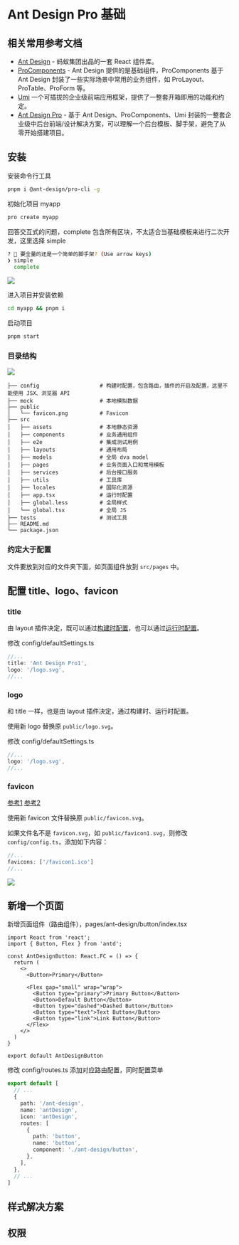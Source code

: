 # Ant Design Pro 基础

## 相关常用参考文档

- [Ant Design](https://ant-design.antgroup.com/index-cn) - 蚂蚁集团出品的一套 React 组件库。
- [ProComponents](https://procomponents.ant.design/) - Ant Design 提供的是基础组件，ProComponents 基于 Ant Design 封装了一些实际场景中常用的业务组件，如 ProLayout、ProTable、ProForm 等。
- [Umi](https://umijs.org/) 一个可插拔的企业级前端应用框架，提供了一整套开箱即用的功能和约定。
- [Ant Design Pro](https://pro.ant.design/zh-CN) - 基于 Ant Design、ProComponents、Umi 封装的一整套企业级中后台前端/设计解决方案，可以理解一个后台模板、脚手架，避免了从零开始搭建项目。

## 安装

安装命令行工具

```sh
pnpm i @ant-design/pro-cli -g
```

初始化项目 myapp

```sh
pro create myapp
```

回答交互式的问题，complete 包含所有区块，不太适合当基础模板来进行二次开发，这里选择 simple

```sh
? 🚀 要全量的还是一个简单的脚手架? (Use arrow keys)
❯ simple
  complete
```

![](https://image.newarea.site/2024-03-22-01-17-13.png)

进入项目并安装依赖

```sh
cd myapp && pnpm i
```

启动项目

```sh
pnpm start
```

### 目录结构

![](https://image.newarea.site/2024-03-22-01-19-54.png)

```
├── config                   # 构建时配置，包含路由，插件的开启及配置，这里不能使用 JSX、浏览器 API
├── mock                     # 本地模拟数据
├── public
│   └── favicon.png          # Favicon
├── src
│   ├── assets               # 本地静态资源
│   ├── components           # 业务通用组件
│   ├── e2e                  # 集成测试用例
│   ├── layouts              # 通用布局
│   ├── models               # 全局 dva model
│   ├── pages                # 业务页面入口和常用模板
│   ├── services             # 后台接口服务
│   ├── utils                # 工具库
│   ├── locales              # 国际化资源
│   ├── app.tsx              # 运行时配置
│   ├── global.less          # 全局样式
│   └── global.tsx           # 全局 JS
├── tests                    # 测试工具
├── README.md
└── package.json
```

### 约定大于配置

文件要放到对应的文件夹下面，如页面组件放到 `src/pages` 中。

## 配置 title、logo、favicon

### title

由 layout 插件决定，既可以通过[构建时配置](https://umijs.org/docs/max/layout-menu#title)，也可以通过[运行时配置](https://umijs.org/docs/max/layout-menu#title-1)。

修改 config/defaultSettings.ts

```ts
//...
title: 'Ant Design Pro1',
logo: '/logo.svg',
//...
```

### logo

和 title 一样，也是由 layout 插件决定，通过构建时、运行时配置。

使用新 logo 替换原 `public/logo.svg`。

修改 config/defaultSettings.ts

```ts
//...
logo: '/logo.svg',
//...
```

### favicon

[参考1](https://umijs.org/docs/api/config#favicons) [参考2](https://umijs.org/docs/guides/directory-structure#favicon)

使用新 favicon 文件替换原 `public/favicon.svg`。

如果文件名不是 `favicon.svg`，如 `public/favicon1.svg`，则修改 `config/config.ts`，添加如下内容：

```ts
//...
favicons: ['/favicon1.ico']
//...
```

![](https://image.newarea.site/2024-03-23-01-12-34.png)

## 新增一个页面

新增页面组件（路由组件），pages/ant-design/button/index.tsx

```tsx
import React from 'react';
import { Button, Flex } from 'antd';

const AntDesignButton: React.FC = () => {
  return (
    <>
      <Button>Primary</Button>

      <Flex gap="small" wrap="wrap">
        <Button type="primary">Primary Button</Button>
        <Button>Default Button</Button>
        <Button type="dashed">Dashed Button</Button>
        <Button type="text">Text Button</Button>
        <Button type="link">Link Button</Button>
      </Flex>
    </>
  )
}

export default AntDesignButton
```

修改 config/routes.ts 添加对应路由配置，同时配置菜单

```ts
export default [
  // ...
  {
    path: '/ant-design',
    name: 'antDesign',
    icon: 'antDesign',
    routes: [
      {
        path: 'button',
        name: 'button',
        component: './ant-design/button',
      },
    ],
  },
  // ...
]
```

## 样式解决方案

## 权限

